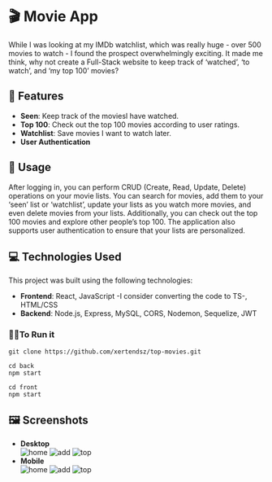 # 🎬 Movie App

While I was looking at my IMDb watchlist, which was really huge - over 500 movies to watch - I found the prospect overwhelmingly exciting. It made me think, why not create a Full-Stack website to keep track of ‘watched’, ‘to watch’, and ‘my top 100’ movies? 

## 🌟 Features

- **Seen**: Keep track of the moviesI have watched.
- **Top 100**: Check out the top 100 movies according to user ratings.
- **Watchlist**: Save movies I want to watch later.
- **User Authentication**

## 📝 Usage

After logging in, you can perform CRUD (Create, Read, Update, Delete) operations on your movie lists. You can search for movies, add them to your ‘seen’ list or ‘watchlist’, update your lists as you watch more movies, and even delete movies from your lists. Additionally, you can check out the top 100 movies and explore other people’s top 100. The application also supports user authentication to ensure that your lists are personalized.

## 💻 Technologies Used

This project was built using the following technologies:

- **Frontend**: React, JavaScript -I consider converting the code to TS-, HTML/CSS
- **Backend**: Node.js, Express, MySQL, CORS, Nodemon, Sequelize, JWT

### 👩‍💻To Run it
```
git clone https://github.com/xertendsz/top-movies.git
```
```
cd back
npm start
```
```
cd front
npm start
```

## 🖼  Screenshots
- **Desktop**<br>
![home](https://github.com/xertendsz/top-movies/blob/1c4d53aa640a9ef93664788e9628ed048c14031f/images/home-d.png)
![add](https://github.com/xertendsz/top-movies/blob/1c4d53aa640a9ef93664788e9628ed048c14031f/images/add-d.png)
![top](https://github.com/xertendsz/top-movies/blob/1c4d53aa640a9ef93664788e9628ed048c14031f/images/top-d.png)
- **Mobile**<br>
![home](https://github.com/xertendsz/top-movies/blob/1c4d53aa640a9ef93664788e9628ed048c14031f/images/home-m.png)
![add](https://github.com/xertendsz/top-movies/blob/1c4d53aa640a9ef93664788e9628ed048c14031f/images/movie-m.png)
![top](https://github.com/xertendsz/top-movies/blob/1c4d53aa640a9ef93664788e9628ed048c14031f/images/top-m.png)


